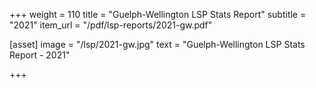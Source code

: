 +++
weight = 110
title = "Guelph-Wellington LSP Stats Report"
subtitle = "2021"
item_url = "/pdf/lsp-reports/2021-gw.pdf"


[asset]
  image = "/lsp/2021-gw.jpg"
  text = "Guelph-Wellington LSP Stats Report - 2021"


+++

